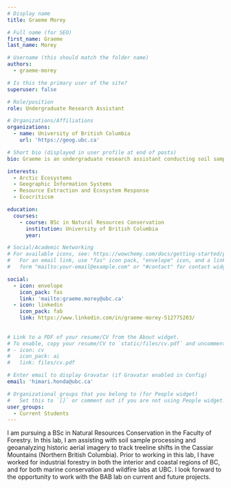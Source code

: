 ```yaml
---
# Display name
title: Graeme Morey

# Full name (for SEO)
first_name: Graeme 
last_name: Morey

# Username (this should match the folder name)
authors:
  - graeme-morey

# Is this the primary user of the site?
superuser: false

# Role/position
role: Undergraduate Research Assistant 

# Organizations/Affiliations
organizations:
  - name: University of British Columbia
    url: 'https://geog.ubc.ca'

# Short bio (displayed in user profile at end of posts)
bio: Graeme is an undergraduate research assistant conducting soil sample processing and geoanalyzing historic aerial imagery to track treeline shifts in the Cassiar Mountains (Northern British Columbia).

interests:
  - Arctic Ecosystems
  - Geographic Information Systems
  - Resource Extraction and Ecosystem Response
  - Ecocriticsm

education:
  courses:
    - course: BSc in Natural Resources Conservation
      institution: University of British Columbia
      year: 

# Social/Academic Networking
# For available icons, see: https://wowchemy.com/docs/getting-started/page-builder/#icons
#   For an email link, use "fas" icon pack, "envelope" icon, and a link in the
#   form "mailto:your-email@example.com" or "#contact" for contact widget.

social:
  - icon: envelope
    icon_pack: fas
    link: 'mailto:graeme.morey@ubc.ca'
  - icon: linkedin
    icon_pack: fab
    link: https://www.linkedin.com/in/graeme-morey-512775203/
  
  
# Link to a PDF of your resume/CV from the About widget.
# To enable, copy your resume/CV to `static/files/cv.pdf` and uncomment the lines below.
# - icon: cv
#   icon_pack: ai
#   link: files/cv.pdf

# Enter email to display Gravatar (if Gravatar enabled in Config)
email: 'himari.honda@ubc.ca'

# Organizational groups that you belong to (for People widget)
#   Set this to `[]` or comment out if you are not using People widget.
user_groups:
  - Current Students
---
```

I am pursuing a BSc in Natural Resources Conservation in the Faculty of Forestry. In this lab, I am assisting with soil sample processing and geoanalyzing historic aerial imagery to track treeline shifts in the Cassiar Mountains (Northern British Columbia). Prior to working in this lab, I have worked for industrial forestry in both the interior and coastal regions of BC, and for both marine conservation and wildfire labs at UBC. I look forward to the opportunity to work with the BAB lab on current and future projects.
